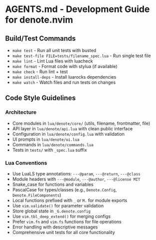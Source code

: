 # AGENTS.md - Development Guide for denote.nvim

## Build/Test Commands
- `make test` - Run all unit tests with busted
- `make test-file FILE=tests/filename_spec.lua` - Run single test file
- `make lint` - Lint Lua files with luacheck
- `make format` - Format code with stylua (if available)
- `make check` - Run lint + test
- `make install-deps` - Install luarocks dependencies
- `make watch` - Watch files and run tests on changes

## Code Style Guidelines

### Architecture
- Core modules in `lua/denote/core/` (utils, filename, frontmatter, file)
- API layer in `lua/denote/api.lua` with clean public interface
- Configuration in `lua/denote/config.lua` with validation
- UI prompts in `lua/denote/ui.lua`
- Commands in `lua/denote/commands.lua`
- Tests in `tests/` with `_spec.lua` suffix

### Lua Conventions
- Use LuaLS type annotations: `---@param`, `---@return`, `---@class`
- Module headers with `---@module`, `---@author`, `---@license MIT`
- Snake_case for functions and variables
- PascalCase for types/classes (e.g., `Denote.Config`, `Denote.FileComponents`)
- Local functions prefixed with `_` or `M.` for module exports
- Use `vim.validate()` for parameter validation
- Store global state in `_G.denote.config`
- Use `vim.tbl_deep_extend()` for merging configs
- Prefer `vim.fn` and `vim.fs` functions for file operations
- Error handling with descriptive messages
- Comprehensive unit tests for all core functionality